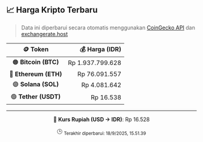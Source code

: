 

<!-- HARGA_KRIPTO -->
## 📈 Harga Kripto Terbaru

> Data ini diperbarui secara otomatis menggunakan [CoinGecko API](https://www.coingecko.com/) dan [exchangerate.host](https://exchangerate.host/)

<div align="center">

| 🪙 Token | 💰 Harga (IDR) |
|:------:|---------------:|
| 🟠 **Bitcoin (BTC)**   | Rp 1.937.799.628 |
| 🔵 **Ethereum (ETH)**  | Rp 76.091.557 |
| 🟣 **Solana (SOL)**    | Rp 4.081.642 |
| 🟢 **Tether (USDT)**   | Rp 16.538 |

---

💱 **Kurs Rupiah (USD → IDR)**: Rp 16.528

🕒 <sub>Terakhir diperbarui: 18/9/2025, 15.51.39</sub>

</div>
<!-- /HARGA_KRIPTO -->